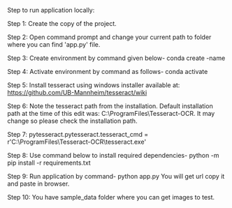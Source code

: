 Step to run application locally:

Step 1:	Create the copy of the project.

Step 2: Open command prompt and change your current path
to folder where you can find 'app.py' file.

Step 3: Create environment by command given below-
conda create -name <environment name>

Step 4: Activate environment by command as follows-
conda activate <environment name>

Step 5: Install tesseract using windows installer available at: https://github.com/UB-Mannheim/tesseract/wiki

Step 6: Note the tesseract path from the installation. Default installation path at the time of this edit was: C:\ProgramFiles\Tesseract-OCR. It may change so please check the installation path.

Step 7: pytesseract.pytesseract.tesseract_cmd = r'C:\ProgramFiles\Tesseract-OCR\tesseract.exe'

Step 8: Use command below to install required dependencies-
python -m pip install -r requirements.txt

Step 9: Run application by command-
python app.py
You will get url copy it and paste in browser.

Step 10: You have sample_data folder where you can get images to test.
